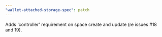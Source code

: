 ```yaml
---
"wallet-attached-storage-spec": patch
---
```


Adds 'controller' requirement on space create and update (re issues #18 and 19).

